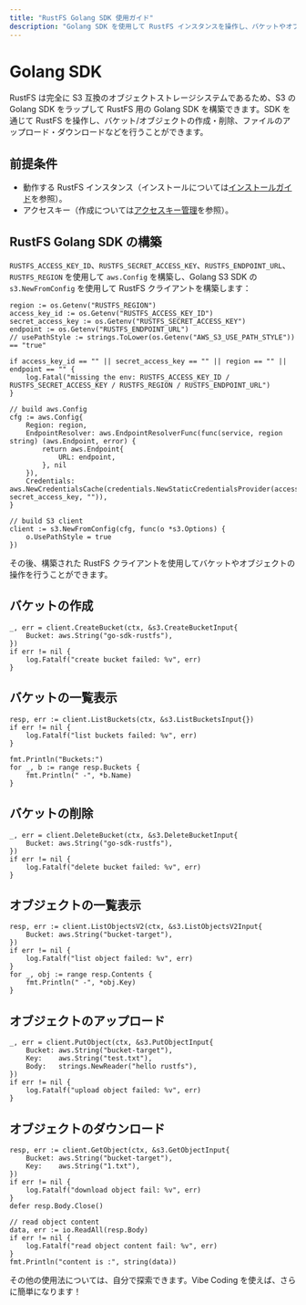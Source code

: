 ```yaml
---
title: "RustFS Golang SDK 使用ガイド"
description: "Golang SDK を使用して RustFS インスタンスを操作し、バケットやオブジェクトの作成・削除を行います。"
---
```


# Golang SDK

RustFS は完全に S3 互換のオブジェクトストレージシステムであるため、S3 の Golang SDK をラップして RustFS 用の Golang SDK を構築できます。SDK を通じて RustFS を操作し、バケット/オブジェクトの作成・削除、ファイルのアップロード・ダウンロードなどを行うことができます。

## 前提条件

- 動作する RustFS インスタンス（インストールについては[インストールガイド](../../installation/index.md)を参照）。
- アクセスキー（作成については[アクセスキー管理](../../administration/iam/access-token.md)を参照）。

## RustFS Golang SDK の構築

`RUSTFS_ACCESS_KEY_ID`、`RUSTFS_SECRET_ACCESS_KEY`、`RUSTFS_ENDPOINT_URL`、`RUSTFS_REGION` を使用して `aws.Config` を構築し、Golang S3 SDK の `s3.NewFromConfig` を使用して RustFS クライアントを構築します：

```
region := os.Getenv("RUSTFS_REGION")
access_key_id := os.Getenv("RUSTFS_ACCESS_KEY_ID")
secret_access_key := os.Getenv("RUSTFS_SECRET_ACCESS_KEY")
endpoint := os.Getenv("RUSTFS_ENDPOINT_URL")
// usePathStyle := strings.ToLower(os.Getenv("AWS_S3_USE_PATH_STYLE")) == "true"

if access_key_id == "" || secret_access_key == "" || region == "" || endpoint == "" {
    log.Fatal("missing the env: RUSTFS_ACCESS_KEY_ID / RUSTFS_SECRET_ACCESS_KEY / RUSTFS_REGION / RUSTFS_ENDPOINT_URL")
}

// build aws.Config
cfg := aws.Config{
    Region: region,
    EndpointResolver: aws.EndpointResolverFunc(func(service, region string) (aws.Endpoint, error) {
        return aws.Endpoint{
            URL: endpoint,
        }, nil
    }),
    Credentials: aws.NewCredentialsCache(credentials.NewStaticCredentialsProvider(access_key_id, secret_access_key, "")),
}

// build S3 client
client := s3.NewFromConfig(cfg, func(o *s3.Options) {
    o.UsePathStyle = true
})
```

その後、構築された RustFS クライアントを使用してバケットやオブジェクトの操作を行うことができます。

## バケットの作成

```
_, err = client.CreateBucket(ctx, &s3.CreateBucketInput{
    Bucket: aws.String("go-sdk-rustfs"),
})
if err != nil {
    log.Fatalf("create bucket failed: %v", err)
}
```

## バケットの一覧表示

```
resp, err := client.ListBuckets(ctx, &s3.ListBucketsInput{})
if err != nil {
    log.Fatalf("list buckets failed: %v", err)
}

fmt.Println("Buckets:")
for _, b := range resp.Buckets {
    fmt.Println(" -", *b.Name)
}
```

## バケットの削除

```
_, err = client.DeleteBucket(ctx, &s3.DeleteBucketInput{
    Bucket: aws.String("go-sdk-rustfs"),
})
if err != nil {
    log.Fatalf("delete bucket failed: %v", err)
}
```

## オブジェクトの一覧表示

```
resp, err := client.ListObjectsV2(ctx, &s3.ListObjectsV2Input{
    Bucket: aws.String("bucket-target"),
})
if err != nil {
    log.Fatalf("list object failed: %v", err)
}
for _, obj := range resp.Contents {
    fmt.Println(" -", *obj.Key)
}
```

## オブジェクトのアップロード

```
_, err = client.PutObject(ctx, &s3.PutObjectInput{
    Bucket: aws.String("bucket-target"),
    Key:    aws.String("test.txt"),
    Body:   strings.NewReader("hello rustfs"),
})
if err != nil {
    log.Fatalf("upload object failed: %v", err)
}
```

## オブジェクトのダウンロード

```
resp, err := client.GetObject(ctx, &s3.GetObjectInput{
    Bucket: aws.String("bucket-target"),
    Key:    aws.String("1.txt"),
})
if err != nil {
    log.Fatalf("download object fail: %v", err)
}
defer resp.Body.Close()

// read object content
data, err := io.ReadAll(resp.Body)
if err != nil {
    log.Fatalf("read object content fail: %v", err)
}
fmt.Println("content is :", string(data))
```

その他の使用法については、自分で探索できます。Vibe Coding を使えば、さらに簡単になります！
